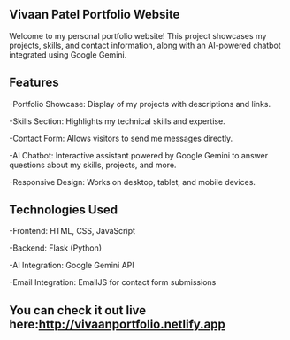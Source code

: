 ## Vivaan Patel Portfolio Website

Welcome to my personal portfolio website! This project showcases my projects, skills, and contact information, along with an AI-powered chatbot integrated using Google Gemini.

## Features

-Portfolio Showcase: Display of my projects with descriptions and links.

-Skills Section: Highlights my technical skills and expertise.

-Contact Form: Allows visitors to send me messages directly.

-AI Chatbot: Interactive assistant powered by Google Gemini to answer questions about my skills, projects, and more.

-Responsive Design: Works on desktop, tablet, and mobile devices.

## Technologies Used

-Frontend: HTML, CSS, JavaScript

-Backend: Flask (Python)

-AI Integration: Google Gemini API

-Email Integration: EmailJS for contact form submissions

You can check it out live here:http://vivaanportfolio.netlify.app 
---

  


